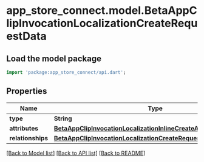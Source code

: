 # app_store_connect.model.BetaAppClipInvocationLocalizationCreateRequestData

## Load the model package
```dart
import 'package:app_store_connect/api.dart';
```

## Properties
Name | Type | Description | Notes
------------ | ------------- | ------------- | -------------
**type** | **String** |  | 
**attributes** | [**BetaAppClipInvocationLocalizationInlineCreateAttributes**](BetaAppClipInvocationLocalizationInlineCreateAttributes.md) |  | 
**relationships** | [**BetaAppClipInvocationLocalizationCreateRequestDataRelationships**](BetaAppClipInvocationLocalizationCreateRequestDataRelationships.md) |  | 

[[Back to Model list]](../README.md#documentation-for-models) [[Back to API list]](../README.md#documentation-for-api-endpoints) [[Back to README]](../README.md)



